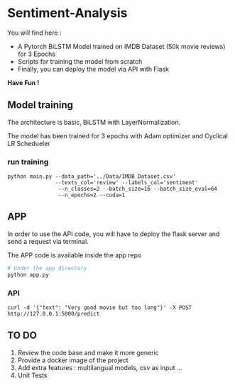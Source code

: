 # Sentiment-Analysis

You will find here : 
* A Pytorch BiLSTM Model trained on IMDB Dataset (50k movie reviews) for 3 Epochs
* Scripts for training the model from scratch 
* Finally, you can deploy the model via API with Flask 

**Have Fun !** 

## Model training 
The architecture is basic, BiLSTM with LayerNormalization. 

The model has been trained for 3 epochs with Adam optimizer and Cyclical LR Schedueler

### run training 

```shell
python main.py --data_path='../Data/IMDB Dataset.csv' 
               --texts_col='review' --labels_col='sentiment' 
                --n_classes=2 --batch_size=16 --batch_size_eval=64
                --n_epochs=2 --cuda=1
```

## APP 

In order to use the API code, you will have to deploy the flask server and send a request via terminal. 

The APP code is available inside the app repo 

```python 
# Under the app directory 
python app.py
``` 
### API 

```shell
curl -d '{"text": "Very good movie but too long"}' -X POST http://127.0.0.1:5000/predict
```


## TO DO 

1. Review the code base and make it more generic 
2. Provide a docker image of the project
3. Add extra features : multilangual models, csv as input ... 
4. Unit Tests 

